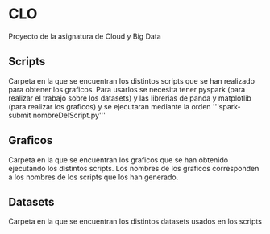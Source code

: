 # CLO
Proyecto de la asignatura de Cloud y Big Data
## Scripts
Carpeta en la que se encuentran los distintos scripts que se han realizado para obtener los graficos. Para usarlos se necesita tener pyspark (para realizar el trabajo sobre los datasets) y las librerias de panda y matplotlib (para realizar los graficos) y se ejecutaran mediante la orden '''spark-submit nombreDelScript.py'''
## Graficos
Carpeta en la que se encuentran los graficos que se han obtenido ejecutando los distintos scripts. Los nombres de los graficos corresponden a los nombres de los scripts que los han generado.
## Datasets
Carpeta en la que se encuentran los distintos datasets usados en los scripts
